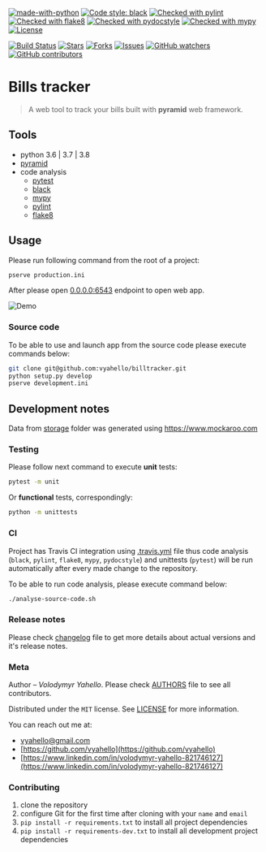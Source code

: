 [![made-with-python](https://img.shields.io/badge/Made%20with-Python-1f425f.svg)](https://www.python.org/)
[![Code style: black](https://img.shields.io/badge/code%20style-black-000000.svg)](https://github.com/psf/black)
[![Checked with pylint](https://img.shields.io/badge/pylint-checked-blue)](https://www.pylint.org)
[![Checked with flake8](https://img.shields.io/badge/flake8-checked-blue)](http://flake8.pycqa.org/)
[![Checked with pydocstyle](https://img.shields.io/badge/pydocstyle-checked-yellowgreen)](http://www.pydocstyle.org/)
[![Checked with mypy](http://www.mypy-lang.org/static/mypy_badge.svg)](http://mypy-lang.org/)
[![License](https://img.shields.io/badge/license-MIT-green.svg)](LICENSE.md)

[![Build Status](https://travis-ci.org/vyahello/billtracker.svg?branch=master)](https://travis-ci.org/vyahello/billtracker)
[![Stars](https://img.shields.io/github/stars/vyahello/billtracker)](https://github.com/vyahello/billtracker/stargazers)
[![Forks](https://img.shields.io/github/forks/vyahello/billtracker)](https://github.com/vyahello/billtracker/network/members)
[![Issues](https://img.shields.io/github/issues/vyahello/billtracker)](https://github.com/vyahello/billtracker/issues)
[![GitHub watchers](https://img.shields.io/github/watchers/vyahello/billtracker.svg)](https://GitHub.com/vyahello/billtracker/graphs/watchers/)
[![GitHub contributors](https://img.shields.io/github/contributors/vyahello/billtracker.svg)](https://GitHub.com/vyahello/billtracker/graphs/contributors/)

# Bills tracker

> A web tool to track your bills built with **pyramid** web framework.

## Tools
- python 3.6 | 3.7 | 3.8
- [pyramid](https://trypyramid.com/)
- code analysis
  - [pytest](https://pypi.org/project/pytest/)
  - [black](https://black.readthedocs.io/en/stable/)
  - [mypy](http://mypy.readthedocs.io/en/latest)
  - [pylint](https://www.pylint.org/)
  - [flake8](http://flake8.pycqa.org/en/latest/)

## Usage

Please run following command from the root of a project:
```bash
pserve production.ini
```

After please open [0.0.0.0:6543](http://localhost:6543) endpoint to open web app.

![Demo](demo.gif)

### Source code

To be able to use and launch app from the source code please execute commands below:

```bash
git clone git@github.com:vyahello/billtracker.git
python setup.py develop
pserve development.ini
```

## Development notes

Data from [storage](billtracker/storage) folder was generated using https://www.mockaroo.com 

### Testing

Please follow next command to execute **unit** tests:
```bash
pytest -m unit
```

Or **functional** tests, correspondingly:
```bash
python -m unittests
```

### CI

Project has Travis CI integration using [.travis.yml](.travis.yml) file thus code analysis (`black`, `pylint`, `flake8`, `mypy`, `pydocstyle`) and unittests (`pytest`) will be run automatically
after every made change to the repository.

To be able to run code analysis, please execute command below:
```bash
./analyse-source-code.sh
```

### Release notes

Please check [changelog](CHANGELOG.md) file to get more details about actual versions and it's release notes.

### Meta

Author – _Volodymyr Yahello_. Please check [AUTHORS](AUTHORS.md) file to see all contributors.

Distributed under the `MIT` license. See [LICENSE](LICENSE.md) for more information.

You can reach out me at:
* [vyahello@gmail.com](vyahello@gmail.com)
* [https://github.com/vyahello](https://github.com/vyahello)
* [https://www.linkedin.com/in/volodymyr-yahello-821746127](https://www.linkedin.com/in/volodymyr-yahello-821746127)

### Contributing
1. clone the repository
2. configure Git for the first time after cloning with your `name` and `email`
3. `pip install -r requirements.txt` to install all project dependencies
3. `pip install -r requirements-dev.txt` to install all development project dependencies